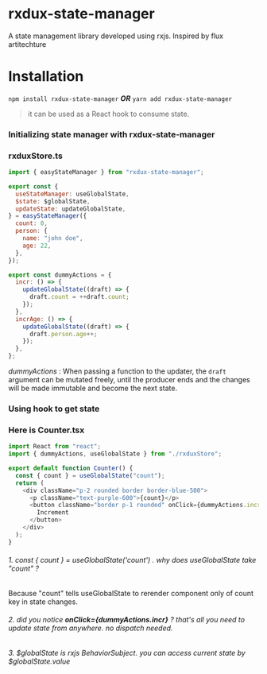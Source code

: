 # rxdux-state-manager

A state management library developed using rxjs. Inspired by flux artitechture

# Installation

`npm install rxdux-state-manager`
**_OR_**
`yarn add rxdux-state-manager`

> it can be used as a React hook to consume state.

### Initializing state manager with rxdux-state-manager

### rxduxStore.ts

```javascript
import { easyStateManager } from "rxdux-state-manager";

export const {
  useStateManager: useGlobalState,
  $state: $globalState,
  updateState: updateGlobalState,
} = easyStateManager({
  count: 0,
  person: {
    name: "john doe",
    age: 22,
  },
});

export const dummyActions = {
  incr: () => {
    updateGlobalState((draft) => {
      draft.count = ++draft.count;
    });
  },
  incrAge: () => {
    updateGlobalState((draft) => {
      draft.person.age++;
    });
  },
};
```

_dummyActions_ : When passing a function to the updater, the `draft` argument can be mutated freely, until the producer ends and the changes will be made immutable and become the next state.

### Using hook to get state

### Here is Counter.tsx

```javascript
import React from "react";
import { dummyActions, useGlobalState } from "./rxduxStore";

export default function Counter() {
  const { count } = useGlobalState("count");
  return (
    <div className="p-2 rounded border border-blue-500">
      <p className="text-purple-600">{count}</p>
      <button className="border p-1 rounded" onClick={dummyActions.incr}>
        Increment
      </button>
    </div>
  );
}
```

###### 1. const { count } = useGlobalState('count') . why does useGlobalState take "count" ?

Because "count" tells useGlobalState to rerender component only of count key in state changes.

###### 2. did you notice **onClick={dummyActions.incr}** ? that's all you need to update state from anywhere. no dispatch needed.

###### 3. $globalState is rxjs _BehaviorSubject_. you can access _current state_ by $globalState.value
